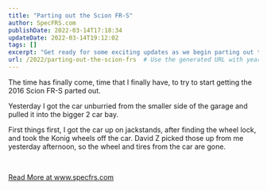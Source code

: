 ```yaml
---
title: "Parting out the Scion FR-S"
author: SpecFRS.com
publishDate: 2022-03-14T17:18:34
updateDate: 2022-03-14T19:12:02
tags: []
excerpt: "Get ready for some exciting updates as we begin parting out the 2016 Scion FR-S! Wheels and tires are already gone - stay tuned for more on www.specfrs.com."
url: /2022/parting-out-the-scion-frs  # Use the generated URL with year
---
```

<p>The time has finally come, time that I finally have, to try to start getting the 2016 Scion FR-S parted out.</p>  <p>Yesterday I got the car unburried from the smaller side of the garage and pulled it into the bigger 2 car bay.</p>  <p>First things first, I got the car up on jackstands, after finding the wheel lock, and took the Konig wheels off the car. David Z picked those up from me yesterday afternoon, so the wheel and tires from the car are gone.</p>  <p>&nbsp;</p>  <a href="https://www.specfrs.com/parting-out-the-frs">Read More at www.specfrs.com</a>



